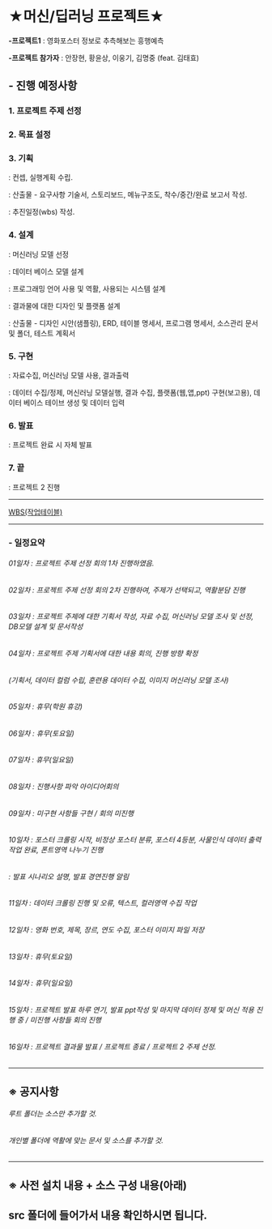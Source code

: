 ★머신/딥러닝 프로젝트★
========================

__-프로젝트1__ : 영화포스터 정보로 추측해보는 흥행예측

__-프로젝트 참가자__ : 안장현, 황윤상, 이웅기, 김명중 (feat. 김태효)


## - 진행 예정사항

### 1. 프로젝트 주제 선정

### 2. 목표 설정 

### 3. 기획
 : 컨셉, 실행계획 수립.

 : 산출물 - 요구사항 기술서, 스토리보드, 메뉴구조도, 착수/중간/완료 보고서 작성.

 : 추진일정(wbs) 작성.

### 4. 설계
 : 머신러닝 모델 선정

 : 데이터 베이스 모델 설계

 : 프로그래밍 언어 사용 및 역활, 사용되는 시스템 설계

 : 결과물에 대한 디자인 및 플랫폼 설계 

 : 산출물 - 디자인 시안(샘플링), ERD, 테이블 명세서, 프로그램 명세서, 소스관리 문서 및 폴더, 테스트 계획서

### 5. 구현 
 : 자료수집, 머신러닝 모델 사용, 결과출력

 : 데이터 수집/정제, 머신러닝 모델실행, 결과 수집, 플랫폼(웹,앱,ppt) 구현(보고용), 데이터 베이스 테이브 생성 및 데이터 입력

### 6. 발표
 : 프로젝트 완료 시 자체 발표

### 7. 끝
 : 프로젝트 2 진행
***
[WBS(작업테이블)](https://docs.google.com/spreadsheets/d/1FERX-ZtqsSrEMwRJI8FLhWq9nbFUzfE75uOCy7pMZB4/edit#gid=0)
***
### - 일정요약

###### 01일차 : 프로젝트 주제 선정 회의 1차 진행하였음.
###### 02일차 : 프로젝트 주제 선정 회의 2차 진행하여, 주제가 선택되고, 역활분담 진행
###### 03일차 : 프로젝트 주제에 대한 기획서 작성, 자료 수집, 머신러닝 모델 조사 및 선정, DB모델 설계 및 문서작성
###### 04일차 : 프로젝트 주제 기획서에 대한 내용 회의, 진행 방향 확정
######          (기획서, 데이터 컬럼 수립, 훈련용 데이터 수집, 이미지 머신러닝 모델 조사)
###### 05일차 : 휴무(학원 휴강)
###### 06일차 : 휴무(토요일)
###### 07일차 : 휴무(일요일)
###### 08일차 : 진행사항 파악 아이디어회의
###### 09일차 : 미구현 사항들 구현 / 회의 미진행
###### 10일차 : 포스터 크롤링 시작, 비정상 포스터 분류, 포스터 4등분, 사물인식 데이터 출력작업 완료, 폰트영역 나누기 진행
######       : 발표 시나리오 설명, 발표 경연진행 알림
###### 11일차 : 데이터 크롤링 진행 및 오류, 텍스트, 컬러영역 수집 작업
###### 12일차 : 영화 번호, 제목, 장르, 연도 수집, 포스터 이미지 파일 저장
###### 13일차 : 휴무(토요일)
###### 14일차 : 휴무(일요일)
###### 15일차 : 프로젝트 발표 하루 연기, 발표 ppt작성 및 마지막 데이터 정제 및 머신 적용 진행 중 / 미진행 사항들 회의 진행
###### 16일차 : 프로젝트 결과물 발표 / 프로젝트 종료 / 프로젝트 2 주제 선정.

***
## ※ 공지사항
###### 루트 폴더는 소스만 추가할 것.
###### 개인별 폴더에 역활에 맞는 문서 및 소스를 추가할 것.
***
## ※ 사전 설치 내용 + 소스 구성 내용(아래)
## src 폴더에 들어가서 내용 확인하시면 됩니다.

